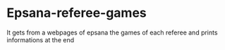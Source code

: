 # Epsana-referee-games
It gets from a webpages of epsana the games of each referee and prints informations at the end
